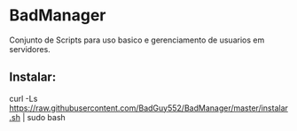 # BadManager
Conjunto de Scripts para uso basico e gerenciamento de usuarios em servidores.

## Instalar:

curl -Ls https://raw.githubusercontent.com/BadGuy552/BadManager/master/instalar.sh | sudo bash
